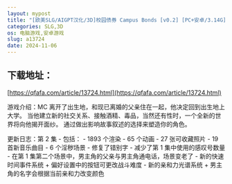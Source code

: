 ```yaml
---
layout: mypost
title: "[欧美SLG/AIGPT汉化/3D]校园债券 Campus Bonds [v0.2] [PC+安卓/3.14G]"
categories: SLG,3D
os: 电脑游戏,安卓游戏
slug: a13724
date: 2024-11-06
---
```


## 下载地址：

[https://qfafa.com/article/13724.html](https://qfafa.com/article/13724.html)

游戏介绍：MC 离开了出生地，和现已离婚的父亲住在一起，他决定回到出生地上大学。
当他建立新的社交关系、接触酒精、毒品，当然还有性时，一个全新的世界将向他揭开面纱。
通过做出影响故事叙述的选择来塑造你的角色。

更新日志：第 2 集 - 包括：
\- 1893 个渲染
\- 65 个动画
\- 27 张可收藏照片
\- 19 首新音乐曲目
\- 6 个淫秽场景
\- 修复了错别字
\- 减少了第 1 集中使用的感叹号数量
\- 在第 1 集第二个场景中，男主角的父亲与男主角通电话，场景变老了
\- 新的快速时间事件系统 + 偏好设置中的按钮可更改战斗难度
\- 新的亲和力光谱系统 + 男主角的名字会根据当前亲和力改变颜色